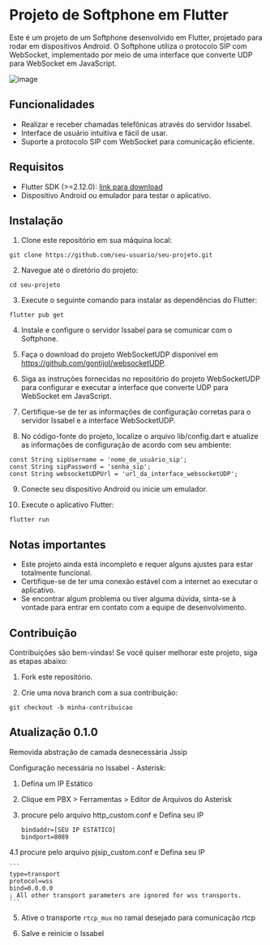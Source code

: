 # Projeto de Softphone em Flutter

Este é um projeto de um Softphone desenvolvido em Flutter, projetado para rodar em dispositivos Android. O Softphone utiliza o protocolo SIP com WebSocket, implementado por meio de uma interface que converte UDP para WebSocket em JavaScript.

![image](https://github.com/gontijol/softPhone/assets/64325773/11f362a0-237b-40c0-a2f7-638c60ff941e)

## Funcionalidades

-   Realizar e receber chamadas telefônicas através do servidor Issabel.
-   Interface de usuário intuitiva e fácil de usar.
-   Suporte a protocolo SIP com WebSocket para comunicação eficiente.

## Requisitos

-   Flutter SDK (>=2.12.0): [link para download](https://flutter.dev)
-   Dispositivo Android ou emulador para testar o aplicativo.

## Instalação

1. Clone este repositório em sua máquina local:

`git clone https://github.com/seu-usuario/seu-projeto.git`

2. Navegue até o diretório do projeto:

`cd seu-projeto`

3. Execute o seguinte comando para instalar as dependências do Flutter:

`flutter pub get`

4. Instale e configure o servidor Issabel para se comunicar com o Softphone.

5. Faça o download do projeto WebSocketUDP disponível em https://github.com/gontijol/websocketUDP.

6. Siga as instruções fornecidas no repositório do projeto WebSocketUDP para configurar e executar a interface que converte UDP para WebSocket em JavaScript.

7. Certifique-se de ter as informações de configuração corretas para o servidor Issabel e a interface WebSocketUDP.

8. No código-fonte do projeto, localize o arquivo lib/config.dart e atualize as informações de configuração de acordo com seu ambiente:

```const String issabelServer = 'endereço_do_servidor_issabel';
const String sipUsername = 'nome_de_usuário_sip';
const String sipPassword = 'senha_sip';
const String websocketUDPUrl = 'url_da_interface_websocketUDP';
```

9. Conecte seu dispositivo Android ou inicie um emulador.

10. Execute o aplicativo Flutter:

`flutter run`

## Notas importantes

-   Este projeto ainda está incompleto e requer alguns ajustes para estar totalmente funcional.
-   Certifique-se de ter uma conexão estável com a internet ao executar o aplicativo.
-   Se encontrar algum problema ou tiver alguma dúvida, sinta-se à vontade para entrar em contato com a equipe de desenvolvimento.

## Contribuição

Contribuições são bem-vindas! Se você quiser melhorar este projeto, siga as etapas abaixo:

1. Fork este repositório.

2. Crie uma nova branch com a sua contribuição:

`git checkout -b minha-contribuicao`

## Atualização 0.1.0

Removida abstração de camada desnecessária Jssip

Configuração necessária no Issabel - Asterisk:

1. Defina um IP Estático

2. Clique em PBX > Ferramentas > Editor de Arquivos do Asterisk

3. procure pelo arquivo http_custom.conf e Defina seu IP

    ```
    bindaddr=[SEU IP ESTÁTICO]
    bindport=8089
    ```
    
4.1 procure pelo arquivo pjsip_custom.conf e Defina seu IP

    ```
    type=transport
    protocol=wss
    bind=0.0.0.0
    ; All other transport parameters are ignored for wss transports.
    ```
    
5. Ative o transporte `rtcp_mux` no ramal desejado para comunicação rtcp

6. Salve e reinicie o Issabel
